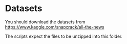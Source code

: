 # Datasets

You should download the datasets from https://www.kaggle.com/snapcrack/all-the-news

The scripts expect the files to be unzipped into this folder.
